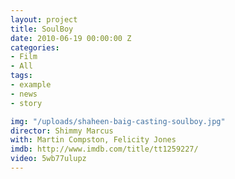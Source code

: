 ```yaml
---
layout: project
title: SoulBoy
date: 2010-06-19 00:00:00 Z
categories:
- Film
- All
tags:
- example
- news
- story

img: "/uploads/shaheen-baig-casting-soulboy.jpg"
director: Shimmy Marcus
with: Martin Compston, Felicity Jones
imdb: http://www.imdb.com/title/tt1259227/
video: 5wb77ulupz
---
```


